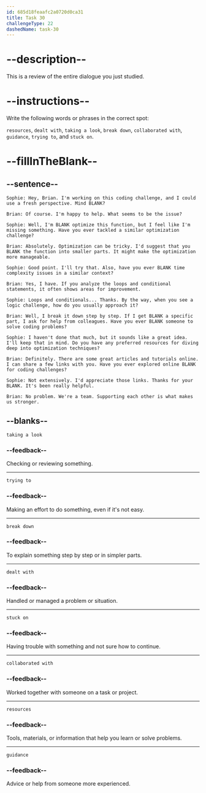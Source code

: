 ```yaml
---
id: 685d18feaafc2a0720d0ca31
title: Task 30
challengeType: 22
dashedName: task-30
---
```


<!-- REVIEW -->

# --description--

This is a review of the entire dialogue you just studied.

# --instructions--

Write the following words or phrases in the correct spot:

`resources`, `dealt with`, `taking a look`, `break down`, `collaborated with`, `guidance`, `trying to`, and `stuck on`.

# --fillInTheBlank--

## --sentence--

`Sophie: Hey, Brian. I'm working on this coding challenge, and I could use a fresh perspective. Mind BLANK?`

`Brian: Of course. I'm happy to help. What seems to be the issue?`

`Sophie: Well, I'm BLANK optimize this function, but I feel like I'm missing something. Have you ever tackled a similar optimization challenge?`

`Brian: Absolutely. Optimization can be tricky. I'd suggest that you BLANK the function into smaller parts. It might make the optimization more manageable.`

`Sophie: Good point. I'll try that. Also, have you ever BLANK time complexity issues in a similar context?`

`Brian: Yes, I have. If you analyze the loops and conditional statements, it often shows areas for improvement.`

`Sophie: Loops and conditionals... Thanks. By the way, when you see a logic challenge, how do you usually approach it?`

`Brian: Well, I break it down step by step. If I get BLANK a specific part, I ask for help from colleagues. Have you ever BLANK someone to solve coding problems?`

`Sophie: I haven't done that much, but it sounds like a great idea. I'll keep that in mind. Do you have any preferred resources for diving deep into optimization techniques?`

`Brian: Definitely. There are some great articles and tutorials online. I can share a few links with you. Have you ever explored online BLANK for coding challenges?`

`Sophie: Not extensively. I'd appreciate those links. Thanks for your BLANK. It's been really helpful.`

`Brian: No problem. We're a team. Supporting each other is what makes us stronger.`

## --blanks--

`taking a look`

### --feedback--

Checking or reviewing something.

---

`trying to`

### --feedback--

Making an effort to do something, even if it's not easy.

---

`break down`

### --feedback--

To explain something step by step or in simpler parts.

---

`dealt with`

### --feedback--

Handled or managed a problem or situation.

---

`stuck on`

### --feedback--

Having trouble with something and not sure how to continue.

---

`collaborated with`

### --feedback--

Worked together with someone on a task or project.

---

`resources`

### --feedback--

Tools, materials, or information that help you learn or solve problems.

---

`guidance`

### --feedback--

Advice or help from someone more experienced.
